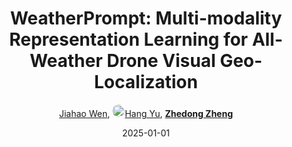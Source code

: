 ---
title: "WeatherPrompt: Multi-modality Representation Learning for All-Weather Drone Visual Geo-Localization"
collection: publications
permalink: /publication/WeatherP2025
date: 2025-01-01
doi: 
oral: 
keywords: learning weather drone, weatherprompt multi modality, weather drone visual, visual geo-localization, content-based retrieval
venue: 'NeurIPS'
author: '<a href="https://zdzheng.xyz/authors/Jiahao-Wen" class="author">Jiahao Wen</a>, <a href="https://zdzheng.xyz/authors/Hang-Yu" class="author"> <img src= "https://zdzheng.xyz/coauthors/hang-yu.jpg" alt="hang-yu" style="border-radius: 50%; height:20px; width:20px">Hang Yu</a>, <strong><a href="https://zdzheng.xyz/authors/Zhedong-Zheng" class="author">Zhedong Zheng</a></strong>'
sqlauthor: '{"@type": "Person","name": "Jiahao Wen"}, {"@type": "Person","name": "Hang Yu"}, {"@type": "Person","name": "Zhedong Zheng"}'
citation: ' Jiahao Wen,  Hang Yu,  Zhedong Zheng, &quot;WeatherPrompt: Multi-modality Representation Learning for All-Weather Drone Visual Geo-Localization.&quot; NeurIPS, 2025.'
pub_year: '2025'
bib: >
    @inproceedings{wen2025WeatherPrompt,<br>author = "Wen, Jiahao and Yu, Hang and Zheng, Zhedong",<br>title = "WeatherPrompt: Multi-modality Representation Learning for All-Weather Drone Visual Geo-Localization",<br>booktitle = "NeurIPS",<br>year = "2025"
    }

---
